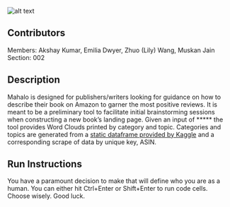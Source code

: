 ![alt text](https://static1.squarespace.com/static/565d55a7e4b0924c37da3b36/565f1f3fe4b02e4017e2c55a/565f20fce4b0db530927e504/1449075077804/logo_mahalo2rgb.jpg?format=250w)
## Contributors
Members: Akshay Kumar, Emilia Dwyer, Zhuo (Lily) Wang, Muskan Jain
<br />Section: 002
## Description
Mahalo is designed for publishers/writers looking for guidance on how to describe their book on Amazon to garner the most positive reviews. It is meant to be a preliminary tool to facilitate initial brainstorming sessions when constructing a new book’s landing page. Given an input of ***** the tool provides Word Clouds printed by category and topic. Categories and topics are generated from a [static dataframe provided by Kaggle](https://www.kaggle.com/ucffool/amazon-sales-rank-data-for-print-and-kindle-books) and a corresponding scrape of data by unique key,  ASIN.
## Run Instructions
You have a paramount decision to make that will define who you are as a human. You can either hit Ctrl+Enter or Shift+Enter to run code cells. Choose wisely. Good luck.
